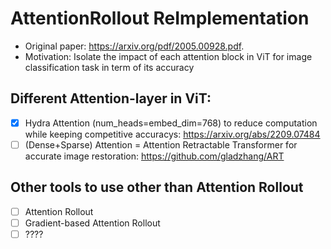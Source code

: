 # AttentionRollout ReImplementation
- Original paper: https://arxiv.org/pdf/2005.00928.pdf. 
- Motivation: Isolate the impact of each attention block in ViT for image classification task in term of its accuracy

     
## Different Attention-layer in ViT:
- [x] Hydra Attention (num_heads=embed_dim=768) to reduce computation while keeping competitive accuracys: https://arxiv.org/abs/2209.07484
- [ ] (Dense+Sparse) Attention = Attention Retractable Transformer for accurate image restoration: https://github.com/gladzhang/ART 
          
## Other tools to use other than Attention Rollout
- [ ] Attention Rollout
- [ ] Gradient-based Attention Rollout
- [ ] ????
